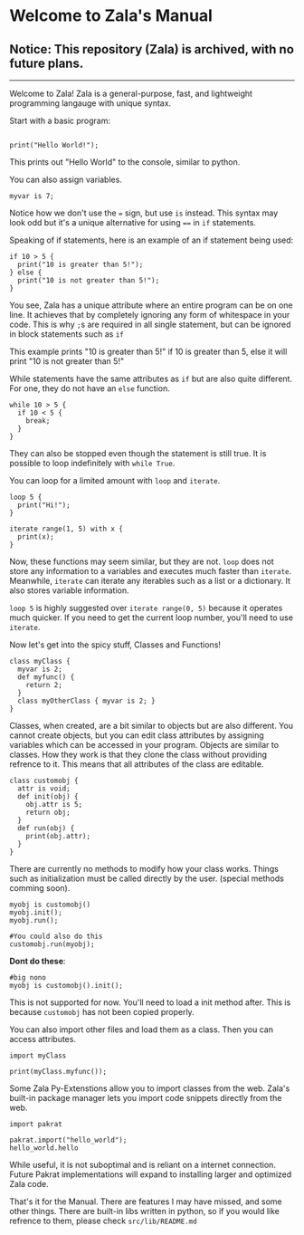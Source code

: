 # Welcome to Zala's Manual
## Notice: This repository (Zala) is archived, with no future plans. 
___

Welcome to Zala!
Zala is a general-purpose, fast, and lightweight programming langauge with unique syntax.

Start with a basic program:

```

print("Hello World!");

```
This prints out "Hello World" to the console, similar to python.

You can also assign variables.
```
myvar is 7;
```
Notice how we don't use the `=` sign, but use `is` instead. This syntax may look odd but it's a unique alternative for using `==` in `if` statements.

Speaking of if statements, here is an example of an if statement being used:
```
if 10 > 5 {
  print("10 is greater than 5!");
} else {
  print("10 is not greater than 5!");
}
```
You see, Zala has a unique attribute where an entire program can be on one line. It achieves that by completely ignoring any form of whitespace in your code. This is why `;`s are required in all single statement, but can be ignored in block statements such as `if`

This example prints "10 is greater than 5!" if 10 is greater than 5, else it will print "10 is not greater than 5!"

While statements have the same attributes as `if` but are also quite different. For one, they do not have an `else` function.
```
while 10 > 5 {
  if 10 < 5 {
    break;
  }
}
```
They can also be stopped even though the statement is still true. It is possible to loop indefinitely with `while True`.

You can loop for a limited amount with `loop` and `iterate`.
```
loop 5 {
  print("Hi!");
}
```
```
iterate range(1, 5) with x {
  print(x);
}
```
Now, these functions may seem similar, but they are not. `loop` does not store any information to a variables and executes much faster than `iterate`. Meanwhile, `iterate` can iterate any iterables such as a list or a dictionary. It also stores variable information.

`loop 5` is highly suggested over `iterate range(0, 5)` because it operates much quicker. If you need to get the current loop number, you'll need to use `iterate`.

Now let's get into the spicy stuff, Classes and Functions!
```
class myClass {
  myvar is 2;
  def myfunc() {
    return 2;
  }
  class myOtherClass { myvar is 2; }
}
```
Classes, when created, are a bit similar to objects but are also different. You cannot create objects, but you can edit class attributes by assigning variables which can be accessed in your 
program. 
Objects are similar to classes. How they work is that they clone the class without providing refrence to it. This means that all attributes of the class are editable.
```
class customobj {
  attr is void;
  def init(obj) {
    obj.attr is 5;
    return obj;
  }
  def run(obj) {
    print(obj.attr);
  }
}
```
There are currently no methods to modify how your class works. Things such as initialization must be called directly by the user. (special methods comming soon).
```
myobj is customobj()
myobj.init();
myobj.run();

#You could also do this
customobj.run(myobj);
```
**Dont do these**:
```
#big nono
myobj is customobj().init();
```
This is not supported for now. You'll need to load a init method after. This is because `customobj` has not been copied properly.

You can also import other files and load them as a class. Then you can access attributes.
```
import myClass

print(myClass.myfunc());
```
Some Zala Py-Extenstions allow you to import classes from the web. Zala's built-in package manager lets you import code snippets directly from the web.
```
import pakrat

pakrat.import("hello_world");
hello_world.hello
```
While useful, it is not suboptimal and is reliant on a internet connection. Future Pakrat implementations will expand to installing larger and optimized Zala code. 

That's it for the Manual. There are features I may have missed, and some other things. There are built-in libs written in python, so if you would like refrence to them, please check `src/lib/README.md`
